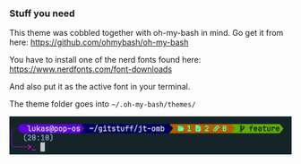 ### Stuff you need

This theme was cobbled together with oh-my-bash in mind. Go get it from here: https://github.com/ohmybash/oh-my-bash

You have to install one of the nerd fonts found here:
https://www.nerdfonts.com/font-downloads

And also put it as the active font in your terminal.

The theme folder goes into ```~/.oh-my-bash/themes/```


![preview image](https://github.com/JudiTeller/jt-omb/blob/master/jt-omb.png?raw=true)
